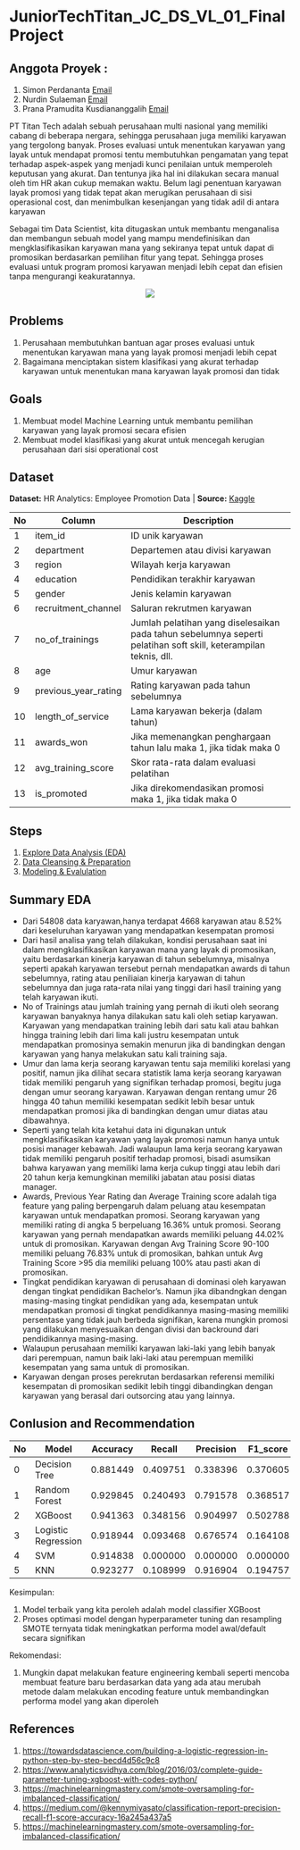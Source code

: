 # JuniorTechTitan_JC_DS_VL_01_FinalProject
## Anggota Proyek :
1. Simon Perdananta [Email](mailto:simonperdananta@gmail.com)
1. Nurdin Sulaeman [Email](mailto:nurdinsulaeman28@gmail.com)
1. Prana Pramudita Kusdiananggalih [Email](mailto:pranapramudita@gmail.com)

PT Titan Tech adalah sebuah perusahaan multi nasional yang memiliki cabang di beberapa nergara, sehingga perusahaan juga memiliki karyawan yang tergolong banyak. Proses evaluasi untuk menentukan karyawan yang layak untuk mendapat promosi tentu membutuhkan pengamatan yang tepat terhadap aspek-aspek yang menjadi kunci penilaian untuk memperoleh keputusan yang akurat. Dan tentunya jika hal ini dilakukan secara manual oleh tim HR akan cukup memakan waktu. Belum lagi penentuan karyawan layak promosi yang tidak tepat akan merugikan perusahaan di sisi operasional cost, dan menimbulkan kesenjangan yang tidak adil di antara karyawan

Sebagai tim Data Scientist, kita ditugaskan untuk membantu menganalisa dan membangun sebuah model yang mampu mendefinisikan dan mengklasifikasikan karyawan mana yang sekiranya tepat untuk dapat di promosikan berdasarkan pemilihan fitur yang tepat. Sehingga proses evaluasi untuk program promosi karyawan menjadi lebih cepat dan efisien tanpa mengurangi keakuratannya.

<p align="center">
<img src="https://st4.depositphotos.com/4230659/23629/v/600/depositphotos_236292080-stock-illustration-isometric-robot-analyzes-the-database.jpg"/>
</p>

## Problems
1. Perusahaan membutuhkan bantuan agar proses evaluasi untuk menentukan karyawan mana yang layak promosi menjadi lebih cepat
1. Bagaimana menciptakan sistem klasifikasi yang akurat terhadap karyawan untuk menentukan mana karyawan layak promosi dan tidak

## Goals
1. Membuat model Machine Learning untuk membantu pemilihan karyawan yang layak promosi secara efisien
1. Membuat model klasifikasi yang akurat untuk mencegah kerugian perusahaan dari sisi operational cost

## Dataset 
**Dataset:** HR Analytics: Employee Promotion Data | **Source:** [Kaggle](https://www.kaggle.com/arashnic/hr-ana)

| No | Column | Description |
| -- | ------ | ----------- |
| 1 | item_id | ID unik karyawan |
| 2 | department | Departemen atau divisi karyawan |
| 3 | region | Wilayah kerja karyawan |
| 4 | education | Pendidikan terakhir karyawan |
| 5 | gender | Jenis kelamin karyawan |
| 6 | recruitment_channel | Saluran rekrutmen karyawan |
| 7 | no_of_trainings | Jumlah pelatihan yang diselesaikan pada tahun sebelumnya seperti pelatihan soft skill, keterampilan teknis, dll. |
| 8 | age | Umur karyawan |
| 9 | previous_year_rating | Rating karyawan pada tahun sebelumnya  |
| 10 | length_of_service | Lama karyawan bekerja (dalam tahun) |
| 11 | awards_won | Jika memenangkan penghargaan tahun lalu maka 1, jika tidak maka 0 |
| 12 | avg_training_score | Skor rata-rata dalam evaluasi pelatihan |
| 13 | is_promoted | Jika direkomendasikan promosi maka 1, jika tidak maka 0 |

## Steps
1. [Explore Data Analysis (EDA)](https://github.com/PurwadhikaDev/JuniorTechTitan_JC_DS_VL_01_FinalProject/blob/master/FINAL%20PROJECT%20-%20Explore%20Data%20Analysis.ipynb)
2. [Data Cleansing & Preparation](https://github.com/PurwadhikaDev/JuniorTechTitan_JC_DS_VL_01_FinalProject/blob/master/FINAL%20PROJECT%20-%20Data_Cleansing___Preparation.ipynb)
3. [Modeling & Evalulation](https://github.com/PurwadhikaDev/JuniorTechTitan_JC_DS_VL_01_FinalProject/blob/master/FINAL%20PROJECT%20-%20ML%20Modeling%2C%20Evaluation.ipynb)

## Summary EDA
-	Dari 54808 data karyawan,hanya  terdapat 4668 karyawan atau 8.52% dari keseluruhan karyawan yang mendapatkan kesempatan promosi
-	Dari hasil analisa yang telah dilakukan, kondisi perusahaan saat ini dalam mengklasifikasikan karyawan mana yang layak di promosikan, yaitu berdasarkan kinerja karyawan di tahun sebelumnya, misalnya seperti apakah karyawan tersebut pernah mendapatkan awards di tahun sebelumnya, rating atau peniliaian kinerja karyawan di tahun sebelumnya dan juga rata-rata nilai yang tinggi dari hasil training yang telah karyawan ikuti.
- No of Trainings atau jumlah training yang pernah di ikuti oleh seorang karyawan banyaknya hanya dilakukan satu kali oleh setiap karyawan. Karyawan yang mendapatkan training lebih dari satu kali atau bahkan hingga training lebih dari lima kali justru kesempatan untuk mendapatkan promosinya semakin menurun jika di bandingkan dengan karyawan yang hanya melakukan satu kali training saja.
- Umur dan lama kerja seorang karyawan tentu saja memiliki korelasi yang positif, namun jika dilihat secara statistik lama kerja seorang karyawan tidak memiliki pengaruh yang signifikan terhadap promosi, begitu juga dengan umur seorang karyawan. Karyawan dengan rentang umur 26 hingga 40 tahun memiliki kesempatan sedikit lebih besar untuk mendapatkan promosi jika di bandingkan dengan umur diatas atau dibawahnya. 
- Seperti yang telah kita ketahui data ini digunakan untuk mengklasifikasikan karyawan yang layak promosi namun hanya untuk posisi manager kebawah. Jadi walaupun lama kerja seorang karyawan tidak memiliki pengaruh positif terhadap promosi, bisadi asumsikan bahwa karyawan yang memiliki lama kerja cukup tinggi atau lebih dari 20 tahun kerja kemungkinan memiliki jabatan atau posisi diatas manager.
- Awards, Previous Year Rating dan Average Training score adalah tiga feature yang paling berpengaruh dalam peluang atau kesempatan karyawan untuk mendapatkan promosi. Seorang karyawan yang memiliki rating di angka 5 berpeluang 16.36% untuk promosi. Seorang karyawan yang pernah mendapatkan awards memiliki peluang 44.02% untuk di promosikan. Karyawan dengan Avg Training Score 90-100 memiliki peluang 76.83% untuk di promosikan, bahkan untuk Avg Training Score >95 dia memiliki peluang 100% atau pasti akan di promosikan.
- Tingkat pendidikan karyawan di perusahaan di dominasi oleh karyawan dengan tingkat pendidikan Bachelor’s. Namun jika dibandngkan dengan masing-masing tingkat pendidikan yang ada, kesempatan untuk mendapatkan promosi di tingkat pendidikannya masing-masing memiliki persentase yang tidak jauh berbeda signifikan, karena mungkin promosi yang dilakukan menyesuaikan dengan divisi dan backround dari pendidikannya masing-masing.
- Walaupun perusahaan memiliki karyawan laki-laki yang lebih banyak dari perempuan, namun baik laki-laki atau perempuan memiliki kesempatan yang sama untuk di promosikan.
- Karyawan dengan proses perekrutan berdasarkan referensi memiliki kesempatan di promosikan sedikit lebih tinggi dibandingkan dengan karyawan yang berasal dari outsorcing atau yang lainnya.

## Conlusion and Recommendation
| No |	Model	| Accuracy | Recall	| Precision	| F1_score	| F1 Std |
| -- | ------ | ----------- | ------ | ------ | ------ | ------ |
| 0	| Decision Tree	| 0.881449	| 0.409751	| 0.338396	| 0.370605	| 0.009424 |
| 1	| Random Forest	| 0.929845	| 0.240493	| 0.791578	| 0.368517	| 0.013660 |
| 2	| XGBoost	| 0.941363	| 0.348156	| 0.904997	| 0.502788	| 0.012243 |
| 3	| Logistic Regression	| 0.918944	| 0.093468	| 0.676574	| 0.164108	| 0.014139 |
| 4	| SVM	| 0.914838	| 0.000000	| 0.000000	| 0.000000	| 0.000000 |
| 5	| KNN	| 0.923277	| 0.108999	| 0.916904	| 0.194757	| 0.011080 |

Kesimpulan:
1. Model terbaik yang kita peroleh adalah model classifier XGBoost
2. Proses optimasi model dengan hyperparameter tuning dan resampling SMOTE ternyata tidak meningkatkan performa model awal/default secara signifikan

Rekomendasi:
1. Mungkin dapat melakukan feature engineering kembali seperti mencoba membuat feature baru berdasarkan data yang ada atau merubah metode dalam melakukan encoding feature untuk membandingkan performa model yang akan diperoleh

## References
1. https://towardsdatascience.com/building-a-logistic-regression-in-python-step-by-step-becd4d56c9c8
2. https://www.analyticsvidhya.com/blog/2016/03/complete-guide-parameter-tuning-xgboost-with-codes-python/
3. https://machinelearningmastery.com/smote-oversampling-for-imbalanced-classification/
4. https://medium.com/@kennymiyasato/classification-report-precision-recall-f1-score-accuracy-16a245a437a5
5. https://machinelearningmastery.com/smote-oversampling-for-imbalanced-classification/
